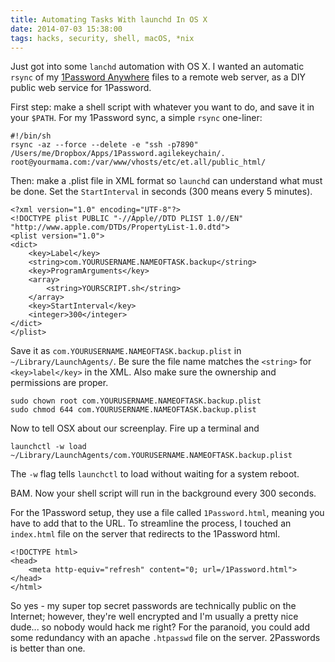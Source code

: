 ```yaml
---
title: Automating Tasks With launchd In OS X
date: 2014-07-03 15:38:00
tags: hacks, security, shell, macOS, *nix
---
```


Just got into some `lanchd` automation with OS X. I wanted an automatic `rsync` of my [1Password Anywhere](http://help.agilebits.com/1Password3/1passwordanywhere.html) files to a remote web server, as a DIY public web service for 1Password.

First step: make a shell script with whatever you want to do, and save it in your `$PATH`. For my 1Password sync, a simple `rsync` one-liner:

    #!/bin/sh
    rsync -az --force --delete -e "ssh -p7890" /Users/me/Dropbox/Apps/1Password.agilekeychain/. root@yourmama.com:/var/www/vhosts/etc/et.all/public_html/

Then: make a .plist file in XML format so `launchd` can understand what must be done. Set the `StartInterval` in seconds (300 means every 5 minutes).

    <?xml version="1.0" encoding="UTF-8"?>
    <!DOCTYPE plist PUBLIC "-//Apple//DTD PLIST 1.0//EN" "http://www.apple.com/DTDs/PropertyList-1.0.dtd">
    <plist version="1.0">
    <dict>
        <key>Label</key>
        <string>com.YOURUSERNAME.NAMEOFTASK.backup</string>
        <key>ProgramArguments</key>
        <array>
            <string>YOURSCRIPT.sh</string>
        </array>
        <key>StartInterval</key>
        <integer>300</integer>
    </dict>
    </plist>

Save it as `com.YOURUSERNAME.NAMEOFTASK.backup.plist` in `~/Library/LaunchAgents/`. Be sure the file name matches the `<string>` for `<key>label</key>` in the XML. Also make sure the ownership and permissions are proper.

    sudo chown root com.YOURUSERNAME.NAMEOFTASK.backup.plist
    sudo chmod 644 com.YOURUSERNAME.NAMEOFTASK.backup.plist

Now to tell OSX about our screenplay. Fire up a terminal and

    launchctl -w load ~/Library/LaunchAgents/com.YOURUSERNAME.NAMEOFTASK.backup.plist

The `-w` flag tells `launchctl` to load without waiting for a system reboot.

BAM. Now your shell script will run in the background every 300 seconds.

For the 1Password setup, they use a file called `1Password.html`, meaning you have to add that to the URL. To streamline the process, I touched an `index.html` file on the server that redirects to the 1Password html.

    <!DOCTYPE html>
    <head>
        <meta http-equiv="refresh" content="0; url=/1Password.html">
    </head>
    </html>

So yes - my super top secret passwords are technically public on the Internet; however, they're well encrypted and I'm usually a pretty nice dude... so nobody would hack me right? For the paranoid, you could add some redundancy with an apache `.htpasswd` file on the server. 2Passwords is better than one.
